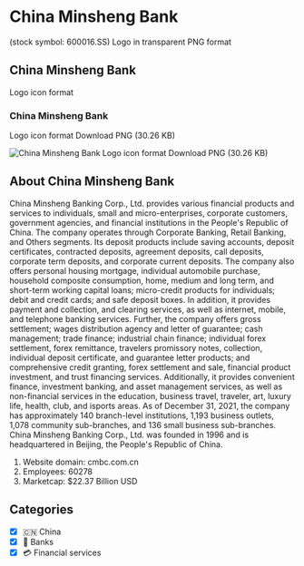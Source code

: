 # China Minsheng Bank
 (stock symbol: 600016.SS) Logo in transparent PNG format

## China Minsheng Bank
 Logo icon format

### China Minsheng Bank
 Logo icon format Download PNG (30.26 KB)

![China Minsheng Bank
 Logo icon format Download PNG (30.26 KB)](/img/orig/600016.SS-a86ba703.png)

## About China Minsheng Bank


China Minsheng Banking Corp., Ltd. provides various financial products and services to individuals, small and micro-enterprises, corporate customers, government agencies, and financial institutions in the People's Republic of China. The company operates through Corporate Banking, Retail Banking, and Others segments. Its deposit products include saving accounts, deposit certificates, contracted deposits, agreement deposits, call deposits, corporate term deposits, and corporate current deposits. The company also offers personal housing mortgage, individual automobile purchase, household composite consumption, home, medium and long term, and short-term working capital loans; micro-credit products for individuals; debit and credit cards; and safe deposit boxes. In addition, it provides payment and collection, and clearing services, as well as internet, mobile, and telephone banking services. Further, the company offers gross settlement; wages distribution agency and letter of guarantee; cash management; trade finance; industrial chain finance; individual forex settlement, forex remittance, travelers promissory notes, collection, individual deposit certificate, and guarantee letter products; and comprehensive credit granting, forex settlement and sale, financial product investment, and trust financing services. Additionally, it provides convenient finance, investment banking, and asset management services, as well as non-financial services in the education, business travel, traveler, art, luxury life, health, club, and isports areas. As of December 31, 2021, the company has approximately 140 branch-level institutions, 1,193 business outlets, 1,078 community sub-branches, and 136 small business sub-branches. China Minsheng Banking Corp., Ltd. was founded in 1996 and is headquartered in Beijing, the People's Republic of China.

1. Website domain: cmbc.com.cn
2. Employees: 60278
3. Marketcap: $22.37 Billion USD


## Categories
- [x] 🇨🇳 China
- [x] 🏦 Banks
- [x] 💳 Financial services
